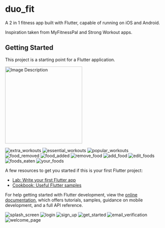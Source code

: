 # duo_fit

A 2 in 1 fitness app built with Flutter, capable of running on iOS and Android.

Inspiration taken from MyFitnessPal and Strong Workout apps.

## Getting Started

This project is a starting point for a Flutter application.

<img src="https://github.com/ovidium3/duo_fit/assets/98719820/f40df349-ed33-4b3c-b031-fcc019c7c855" alt="Image Description" width="250">


![extra_workouts](https://github.com/ovidium3/duo_fit/assets/98719820/f40df349-ed33-4b3c-b031-fcc019c7c855)
![essential_workouts](https://github.com/ovidium3/duo_fit/assets/98719820/ce5b5a0d-64b5-46de-b78b-a7e01d94c252)
![popular_workouts](https://github.com/ovidium3/duo_fit/assets/98719820/45783b1a-5d45-4039-8d75-97ed1ed9a9b1)
![food_removed](https://github.com/ovidium3/duo_fit/assets/98719820/7e3e74cf-cef4-415c-b969-cb63e25ef00f)
![food_added](https://github.com/ovidium3/duo_fit/assets/98719820/e2b94d85-75c6-4def-b381-81897e1a11e9)
![remove_food](https://github.com/ovidium3/duo_fit/assets/98719820/7e864042-5977-496f-8724-44f78a7ada08)
![add_food](https://github.com/ovidium3/duo_fit/assets/98719820/ffa49a14-2e87-42ed-9977-ad0e62e1b585)
![edit_foods](https://github.com/ovidium3/duo_fit/assets/98719820/aa2a00eb-96ea-49d9-bf18-48141a3d1b34)
![foods_eaten](https://github.com/ovidium3/duo_fit/assets/98719820/dbedc8a4-0721-4f28-9f81-3088b6175c70)
![your_foods](https://github.com/ovidium3/duo_fit/assets/98719820/571905bf-0ae7-4067-bd40-f9b6b0db0fb3)


A few resources to get you started if this is your first Flutter project:

- [Lab: Write your first Flutter app](https://docs.flutter.dev/get-started/codelab)
- [Cookbook: Useful Flutter samples](https://docs.flutter.dev/cookbook)

For help getting started with Flutter development, view the
[online documentation](https://docs.flutter.dev/), which offers tutorials,
samples, guidance on mobile development, and a full API reference.

![splash_screen](https://github.com/ovidium3/duo_fit/assets/98719820/8b6bb076-f8e3-465f-9dd9-b1d5a6be833e)
![login](https://github.com/ovidium3/duo_fit/assets/98719820/09014978-d9d9-4412-b0e2-818d2978bdb9)
![sign_up](https://github.com/ovidium3/duo_fit/assets/98719820/d07ba4fa-b530-47b6-bcd0-918c0659cb95)
![get_started](https://github.com/ovidium3/duo_fit/assets/98719820/105550e3-e736-404d-a59e-dc477cd59ae0)
![email_verification](https://github.com/ovidium3/duo_fit/assets/98719820/ff2df348-d09e-4f24-9104-d99290357e03)
![welcome_page](https://github.com/ovidium3/duo_fit/assets/98719820/3545d25f-2d1e-4913-89b7-e1d252ddf8bb)
